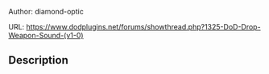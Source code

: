 Author: diamond-optic

URL: https://www.dodplugins.net/forums/showthread.php?1325-DoD-Drop-Weapon-Sound-(v1-0)

## Description

